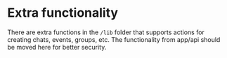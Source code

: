 # Extra functionality
There are extra functions in the `/lib` folder that supports actions for creating chats, events, groups, etc. The functionality from app/api should be moved here for better security.